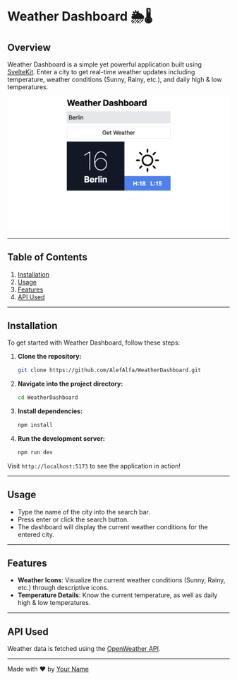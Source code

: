 # Weather Dashboard 🌦️🌡️

## Overview

Weather Dashboard is a simple yet powerful application built using [SvelteKit](https://kit.svelte.dev/). Enter a city to get real-time weather updates including temperature, weather conditions (Sunny, Rainy, etc.), and daily high & low temperatures.

![Weather Dashboard Screenshot](./wdb-screenshot.png)

---

## Table of Contents

1. [Installation](#installation)
2. [Usage](#usage)
3. [Features](#features)
4. [API Used](#api-used)

---

## Installation

To get started with Weather Dashboard, follow these steps:

1. **Clone the repository:**

    ```bash
    git clone https://github.com/AlefAlfa/WeatherDashboard.git
    ```

2. **Navigate into the project directory:**

    ```bash
    cd WeatherDashboard
    ```

3. **Install dependencies:**

    ```bash
    npm install
    ```

4. **Run the development server:**

    ```bash
    npm run dev
    ```

Visit `http://localhost:5173` to see the application in action!

---

## Usage

- Type the name of the city into the search bar.
- Press enter or click the search button.
- The dashboard will display the current weather conditions for the entered city.

---

## Features

- **Weather Icons**: Visualize the current weather conditions (Sunny, Rainy, etc.) through descriptive icons.
- **Temperature Details**: Know the current temperature, as well as daily high & low temperatures.

---

## API Used

Weather data is fetched using the [OpenWeather API](https://openweathermap.org/api).

---

Made with ❤️ by [Your Name](https://yourwebsite.com)

